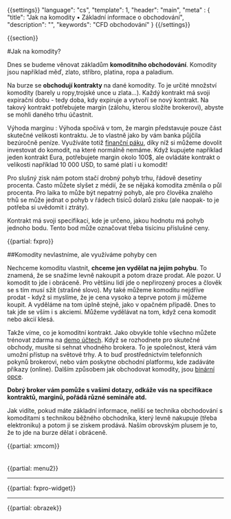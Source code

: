 {{settings}}
  "language": "cs",
  "template": 1,
  "header": "main",
  "meta" : {
    "title": "Jak na komodity • Základní informace o obchodování",
    "description": "",
    "keywords": "CFD obchodování"
  }
{{/settings}}

<div class="row">
<div class="col-md-9" role="main" markdown="1">

{{section}}

#Jak na komodity?

Dnes se budeme věnovat základům **komoditního obchodování**. Komodity jsou například měď, zlato, stříbro, platina, ropa a paladium.

Na burze se **obchodují kontrakty** na dané komodity. To je určité množství komodity (barely u ropy,trojské unce u zlata...). Každý kontrakt má svoji expirační dobu - tedy doba, kdy expiruje a vytvoří se nový kontrakt. Na takový kontrakt potřebujete margin (zálohu, kterou složíte brokerovi), abyste se mohli daného trhu účastnit. 

Výhoda marginu
:    Výhoda spočívá v tom, že margin představuje pouze část skutečné velikosti kontraktu. Je to vlastně jako by vám banka půjčila bezúročně peníze. Využíváte totiž [finanční páku](http://www.forexsrovnavac.cz/pakovy-efekt), díky níž si můžeme dovolit investovat do komodit, na které normálně nemáme. Když kupujete například jeden kontrakt Eura, potřebujete margin okolo 100$, ale ovládáte kontrakt o velikosti například 10 000 USD, to samé platí i u komodit!

Pro slušný zisk nám potom stačí drobný pohyb trhu, řádově desetiny procenta. Často můžete slyšet z médií, že se nějaká komodita změnila o půl procenta. Pro laika to může být nepatrný pohyb, ale pro člověka znalého trhů se může jednat o pohyb v řádech tisíců dolarů zisku (ale naopak- to je potřeba si uvědomit i ztráty). 


Kontrakt má svoji specifikaci, kde je určeno, jakou hodnotu má pohyb jednoho bodu. Tento bod může označovat třeba tisícinu příslušné ceny.

{{partial: fxpro}}

##Komodity nevlastníme, ale využíváme pohyby cen

Nechceme komoditu vlastnit, **chceme jen vydělat na jejím pohybu**. To znamená, že se snažíme levně nakoupit a potom draze prodat. Ale pozor. U komodit to jde i obráceně. Pro většinu lidí jde o nepřirozený proces a člověk se s tím musí sžít (strašné slovo). My také můžeme komoditu nejdříve prodat - když si myslíme, že je cena vysoko a teprve potom ji můžeme koupit. A vyděláme na tom úplně stejně, jako v opačném případě. Dnes to tak jde se vším i s akciemi. Můžeme vydělávat na tom, když cena komodit nebo akcií klesá. 

Takže víme, co je komoditní kontrakt. Jako obvykle tohle všechno můžete trénovat zdarma na [demo účtech](http://www.forexsrovnavac.cz/forex-demo-ucet "Demo účet na forex"). Když se rozhodnete pro skutečné obchody, musíte si sehnat vhodného brokera. To je společnost, která vám umožní přístup na světové trhy. A to buď prostřednictvím telefonních pokynů brokerovi, nebo vám poskytne obchodní platformu, kde zadáváte příkazy (online). Dalším způsobem jak obchodovat komodity, jsou [binární opce](http://www.forexsrovnavac.cz/binarni-opce "binární opce").

**Dobrý broker vám pomůže s vašimi dotazy, odkáže vás na specifikace kontraktů, marginů, pořádá různé semináře atd.**

Jak vidíte, pokud máte základní informace, neliší se technika obchodování s komoditami s technikou běžného obchodníka, který levně nakupuje (třeba elektroniku) a potom ji se ziskem prodává. Naším obrovským plusem je to, že to jde na burze dělat i obráceně.

{{partial: xmcom}}

</div>
<div class="col-md-3" markdown="1">
<div class="well" markdown="1" style="margin-top: 2.5em">

{{partial: menu2}}



</div>


- - -

{{partial: fxpro-widget}}

- - -

{{partial: obrazek}}

</div>
</div>
